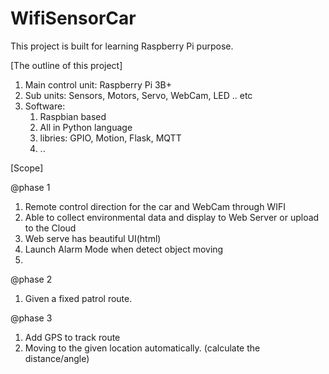 # WifiSensorCar

This project is built for learning Raspberry Pi purpose.


[The outline of this project]
  1. Main control unit: Raspberry Pi 3B+
  2. Sub units: Sensors, Motors, Servo, WebCam, LED .. etc
  3. Software:
      1. Raspbian based
      2. All in Python language
      3. libries: GPIO, Motion, Flask, MQTT
      4. ..


[Scope]

@phase 1
  1. Remote control direction for the car and WebCam through WIFI
  2. Able to collect environmental data and display to Web Server or upload to the Cloud
  3. Web serve has beautiful UI(html)
  4. Launch Alarm Mode when detect object moving
  5. 

@phase 2
  1. Given a fixed patrol route.

@phase 3
  1. Add GPS to track route
  2. Moving to the given location automatically. (calculate the distance/angle)
